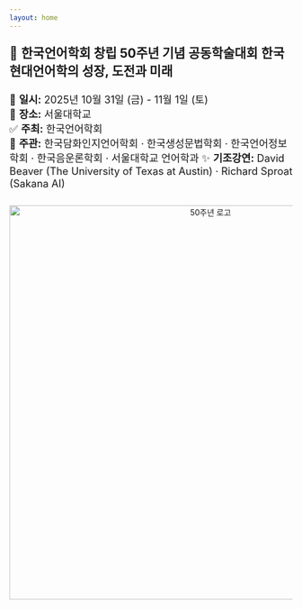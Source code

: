 ```yaml
---
layout: home
---
```


<p style="font-size: 1.6em;">
  🎉 <strong>한국언어학회 창립 50주년 기념 공동학술대회</strong>
  <strong>한국 현대언어학의 성장, 도전과 미래</strong>
</p>

<p style="font-size: 1.3em;">
  📅 <strong>일시:</strong> 2025년 10월 31일 (금) - 11월 1일 (토)<br>
  📍 <strong>장소:</strong> 서울대학교<br>
  ✅ <strong>주최:</strong> 한국언어학회<br>
  🤝 <strong>주관:</strong> 한국담화인지언어학회 · 한국생성문법학회 · 한국언어정보학회 · 한국음운론학회 · 서울대학교 언어학과
  ✨ <strong>기조강연:</strong> David Beaver (The University of Texas at Austin) · Richard Sproat (Sakana AI)
</p>

<!-- 이미지 정중앙 정렬 -->
<div style="text-align: center; margin-top: 2em;">
  <img src="{{ '/assets/img/50th_logo.jpg' | relative_url }}" alt="50주년 로고" style="max-width: 100%; width: 700px;">
</div>
